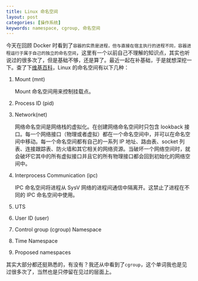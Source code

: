 ```yaml
---
title: Linux 命名空间
layout: post
categories: [操作系统]
keywords: namespace, cgroup, 命名空间
---
```


今天在回顾 Docker 时看到了`容器的实质是进程，但与直接在宿主执行的进程不同，容器进程运行于属于自己的独立的命名空间`，这里有一个以前自己不理解的知识点，其实也听说过的很多次了，但是基础不够，还是算了。最近一起在补基础，于是就想深挖一下。查了下[维基百科](https://en.wikipedia.org/wiki/Linux_namespaces)，Linux 的命名空间有以下几种：

1.  Mount (mnt)

    Mount 命名空间用来控制挂载点。 

2.  Process ID (pid)

3.  Network(net)

    网络命名空间是网络栈的虚拟化。在创建网络命名空间时只包含 lookback 接口。每一个网络接口（物理或者虚拟）都在一个命名空间中，并可以在命名空间中移动。每一个命名空间都有自己的一系列 IP 地址、路由表、socket 列表、连接跟踪表、防火墙和其它相关的网络资源。当破坏一个网络空间时，就会破坏它其中的所有虚拟接口并且它的所有物理接口都会回到初始化的网络空间中。

4.  Interprocess Communication (ipc)

    IPC 命名空间将进程从 SysV 网络的进程间通信中隔离开。这禁止了进程在不同的 IPC 命名空间中使用。 

5.  UTS



6.  User ID (user)



7.  Control group (cgroup) Namespace



8.  Time Namespace



9.  Proposed namespaces




其实大部分都还挺熟悉的，有没有？我还从中看到了`cgroup`，这个单词我也是见过很多次了，当然也是只停留在见过的层面上。